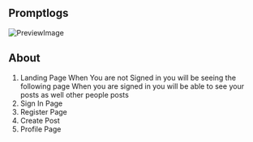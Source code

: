 ## Promptlogs
![PreviewImage](public/assets/images)

## About
1. Landing Page
  When You are not Signed in you will be seeing the following page
  When you are signed in you will be able to see your posts as well other people posts
2. Sign In Page
3. Register Page
4. Create Post
5. Profile Page 
